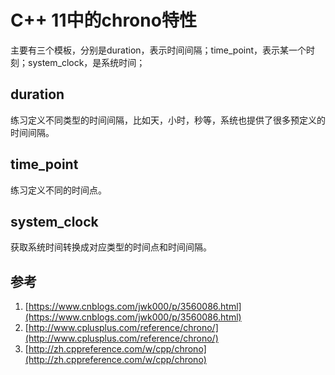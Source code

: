 # C++ 11中的chrono特性

主要有三个模板，分别是duration，表示时间间隔；time_point，表示某一个时刻；system_clock，是系统时间；

## duration
练习定义不同类型的时间间隔，比如天，小时，秒等，系统也提供了很多预定义的时间间隔。


## time_point
练习定义不同的时间点。

## system_clock
获取系统时间转换成对应类型的时间点和时间间隔。


## 参考

1. [https://www.cnblogs.com/jwk000/p/3560086.html](https://www.cnblogs.com/jwk000/p/3560086.html)
2. [http://www.cplusplus.com/reference/chrono/](http://www.cplusplus.com/reference/chrono/)
3. [http://zh.cppreference.com/w/cpp/chrono](http://zh.cppreference.com/w/cpp/chrono)